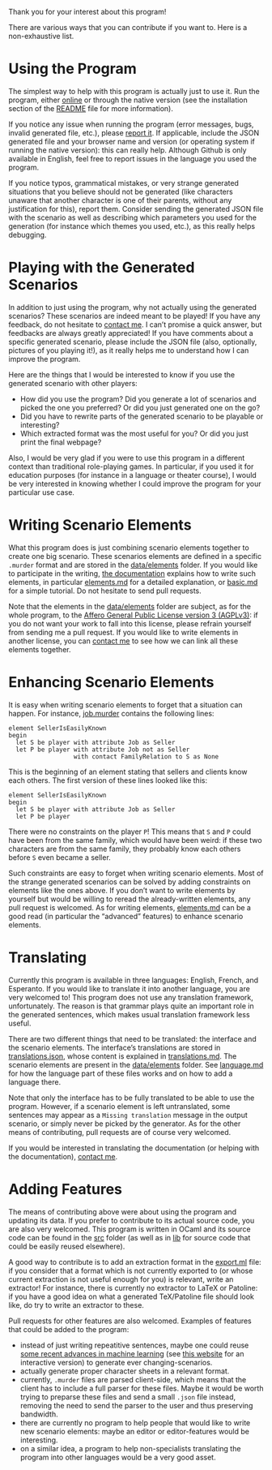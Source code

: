 
Thank you for your interest about this program!

There are various ways that you can contribute if you want to.
Here is a non-exhaustive list.

# Using the Program

The simplest way to help with this program is actually just to use it.
Run the program, either [online](https://mbodin.github.io/murder-generator/) or through the native version (see the installation section of the [README](./README.md) file for more information).

If you notice any issue when running the program (error messages, bugs, invalid generated file, etc.), please [report it](https://github.com/Mbodin/murder-generator/issues).
If applicable, include the JSON generated file and your browser name and version (or operating system if running the native version): this can really help.
Although Github is only available in English, feel free to report issues in the language you used the program.

If you notice typos, grammatical mistakes, or very strange generated situations that you believe should not be generated (like characters unaware that another character is one of their parents, without any justification for this), report them.
Consider sending the generated JSON file with the scenario as well as describing which parameters you used for the generation (for instance which themes you used, etc.), as this really helps debugging.

# Playing with the Generated Scenarios

In addition to just using the program, why not actually using the generated scenarios?
These scenarios are indeed meant to be played!
If you have any feedback, do not hesitate to [contact me](https://github.com/Mbodin).
I can’t promise a quick answer, but feedbacks are always greatly appreciated!
If you have comments about a specific generated scenario, please include the JSON file (also, optionally, pictures of you playing it!), as it really helps me to understand how I can improve the program.

Here are the things that I would be interested to know if you use the generated scenario with other players:
- How did you use the program?  Did you generate a lot of scenarios and picked the one you preferred?  Or did you just generated one on the go?
- Did you have to rewrite parts of the generated scenario to be playable or interesting?
- Which extracted format was the most useful for you?  Or did you just print the final webpage?

Also, I would be very glad if you were to use this program in a different context than traditional role-playing games.
In particular, if you used it for education purposes (for instance in a language or theater course), I would be very interested in knowing whether I could improve the program for your particular use case.

# Writing Scenario Elements

What this program does is just combining scenario elements together to create one big scenario.
These scenarios elements are defined in a specific `.murder` format and are stored in the [data/elements](./data/elements) folder.
If you would like to participate in the writing, [the documentation](./doc/index.md) explains how to write such elements, in particular [elements.md](./doc/explanations/elements.md) for a detailed explanation, or [basic.md](./doc/tutorials/basic.md) for a simple tutorial.
Do not hesitate to send pull requests.

Note that the elements in the [data/elements](./data/elements) folder are subject, as for the whole program, to the [Affero General Public License version 3 (AGPLv3)](./LICENSE): if you do not want your work to fall into this license, please refrain yourself from sending me a pull request.
If you would like to write elements in another license, you can [contact me](https://github.com/Mbodin) to see how we can link all these elements together.

# Enhancing Scenario Elements

It is easy when writing scenario elements to forget that a situation can happen.
For instance, [job.murder](./data/elements/job.murder) contains the following lines:
```murder
element SellerIsEasilyKnown
begin
  let S be player with attribute Job as Seller
  let P be player with attribute Job not as Seller
                  with contact FamilyRelation to S as None
```
This is the beginning of an element stating that sellers and clients know each others.
The first version of these lines looked like this:
```murder
element SellerIsEasilyKnown
begin
  let S be player with attribute Job as Seller
  let P be player
```
There were no constraints on the player `P`!
This means that `S` and `P` could have been from the same family, which would have been weird: if these two characters are from the same family, they probably know each others before `S` even became a seller.

Such constraints are easy to forget when writing scenario elements.
Most of the strange generated scenarios can be solved by adding constraints on elements like the ones above.
If you don’t want to write elements by yourself but would be willing to reread the already-written elements, any pull request is welcomed.
As for writing elements, [elements.md](./doc/explanations/elements.md) can be a good read (in particular the “advanced” features) to enhance scenario elements.

# Translating

Currently this program is available in three languages: English, French, and Esperanto.
If you would like to translate it into another language, you are very welcomed to!
This program does not use any translation framework, unfortunately.
The reason is that grammar plays quite an important role in the generated sentences, which makes usual translation framework less useful.

There are two different things that need to be translated: the interface and the scenario elements.
The interface’s translations are stored in [translations.json](./web/translations.json), whose content is explained in [translations.md](./doc/references/translations.md).
The scenario elements are present in the [data/elements](./data/elements) folder.
See [language.md](./doc/explanations/language.md) for how the language part of these files works and on how to add a language there.

Note that only the interface has to be fully translated to be able to use the program.
However, if a scenario element is left untranslated, some sentences may appear as a `Missing translation` message in the output scenario, or simply never be picked by the generator.
As for the other means of contributing, pull requests are of course very welcomed.

If you would be interested in translating the documentation (or helping with the documentation), [contact me](https://github.com/Mbodin).

# Adding Features

The means of contributing above were about using the program and updating its data.
If you prefer to contribute to its actual source code, you are also very welcomed.
This program is written in OCaml and its source code can be found in the [src](./src) folder (as well as in [lib](./lib) for source code that could be easily reused elsewhere).

A good way to contribute is to add an extraction format in the [export.ml](./src/export.ml) file: if you consider that a format which is not currently exported to (or whose current extraction is not useful enough for you) is relevant, write an extractor!
For instance, there is currently no extractor to LaTeX or Patoline: if you have a good idea on what a generated TeX/Patoline file should look like, do try to write an extractor to these.

Pull requests for other features are also welcomed.
Examples of features that could be added to the program:
- instead of just writing repeatitive sentences, maybe one could reuse [some recent advances in machine learning](https://openai.com/blog/better-language-models/) (see [this website](https://talktotransformer.com/) for an interactive version) to generate ever changing-scenarios.
- actually generate proper character sheets in a relevant format.
- currently, `.murder` files are parsed client-side, which means that the client has to include a full parser for these files.  Maybe it would be worth trying to preparse these files and send a small `.json` file instead, removing the need to send the parser to the user and thus preserving bandwidth.
- there are currently no program to help people that would like to write new scenario elements: maybe an editor or editor-features would be interesting.
- on a similar idea, a program to help non-specialists translating the program into other languages would be a very good asset.


